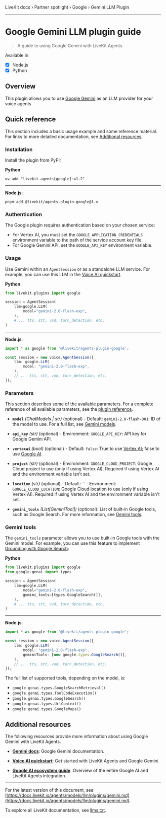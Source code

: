 LiveKit docs › Partner spotlight › Google › Gemini LLM Plugin

---

# Google Gemini LLM plugin guide

> A guide to using Google Gemini with LiveKit Agents.

Available in:
- [x] Node.js
- [x] Python

## Overview

This plugin allows you to use [Google Gemini](https://ai.google.dev/gemini-api/docs/models/gemini) as an LLM provider for your voice agents.

## Quick reference

This section includes a basic usage example and some reference material. For links to more detailed documentation, see [Additional resources](#additional-resources).

### Installation

Install the plugin from PyPI:

**Python**:

```shell
uv add "livekit-agents[google]~=1.2"

```

---

**Node.js**:

```shell
pnpm add @livekit/agents-plugin-google@1.x

```

### Authentication

The Google plugin requires authentication based on your chosen service:

- For Vertex AI, you must set the `GOOGLE_APPLICATION_CREDENTIALS` environment variable to the path of the service account key file.
- For Google Gemini API, set the `GOOGLE_API_KEY` environment variable.

### Usage

Use Gemini within an `AgentSession` or as a standalone LLM service. For example, you can use this LLM in the [Voice AI quickstart](https://docs.livekit.io/agents/start/voice-ai.md).

**Python**:

```python
from livekit.plugins import google

session = AgentSession(
    llm=google.LLM(
        model="gemini-2.0-flash-exp",
    ),
    # ... tts, stt, vad, turn_detection, etc.
)

```

---

**Node.js**:

```typescript
import * as google from '@livekit/agents-plugin-google';

const session = new voice.AgentSession({
    llm: google.LLM(
        model: "gemini-2.0-flash-exp",
    ),
    // ... tts, stt, vad, turn_detection, etc.
});

```

### Parameters

This section describes some of the available parameters. For a complete reference of all available parameters, see the [plugin reference](https://docs.livekit.io/python/v1/livekit/plugins/google/index.html.md#livekit.plugins.google.LLM).

- **`model`** _(ChatModels | str)_ (optional) - Default: `gemini-2.0-flash-001`: ID of the model to use. For a full list, see [Gemini models](https://ai.google.dev/gemini-api/docs/models/gemini).

- **`api_key`** _(str)_ (optional) - Environment: `GOOGLE_API_KEY`: API key for Google Gemini API.

- **`vertexai`** _(bool)_ (optional) - Default: `false`: True to use [Vertex AI](https://cloud.google.com/vertex-ai); false to use [Google AI](https://cloud.google.com/ai-platform/docs).

- **`project`** _(str)_ (optional) - Environment: `GOOGLE_CLOUD_PROJECT`: Google Cloud project to use (only if using Vertex AI). Required if using Vertex AI and the environment variable isn't set.

- **`location`** _(str)_ (optional) - Default: `` - Environment: `GOOGLE_CLOUD_LOCATION`: Google Cloud location to use (only if using Vertex AI). Required if using Vertex AI and the environment variable isn't set.

- **`gemini_tools`** _(List[GeminiTool])_ (optional): List of built-in Google tools, such as Google Search. For more information, see [Gemini tools](#gemini-tools).

### Gemini tools

The `gemini_tools` parameter allows you to use built-in Google tools with the Gemini model. For example, you can use this feature to implement [Grounding with Google Search](https://ai.google.dev/gemini-api/docs/google-search):

**Python**:

```python
from livekit.plugins import google
from google.genai import types

session = AgentSession(
    llm=google.LLM(
        model="gemini-2.0-flash-exp",
        gemini_tools=[types.GoogleSearch()],
    ),
    # ... tts, stt, vad, turn_detection, etc.
)

```

---

**Node.js**:

```typescript
import * as google from '@livekit/agents-plugin-google';

const session = new voice.AgentSession({
    llm: google.LLM(
        model: "gemini-2.0-flash-exp",
        geminiTools: [new google.types.GoogleSearch()],
    ),
    // ... tts, stt, vad, turn_detection, etc.
});

```

The full list of supported tools, depending on the model, is:

- `google.genai.types.GoogleSearchRetrieval()`
- `google.genai.types.ToolCodeExecution()`
- `google.genai.types.GoogleSearch()`
- `google.genai.types.UrlContext()`
- `google.genai.types.GoogleMaps()`

## Additional resources

The following resources provide more information about using Google Gemini with LiveKit Agents.

- **[Gemini docs](https://ai.google.dev/gemini-api/docs/models/gemini)**: Google Gemini documentation.

- **[Voice AI quickstart](https://docs.livekit.io/agents/start/voice-ai.md)**: Get started with LiveKit Agents and Google Gemini.

- **[Google AI ecosystem guide](https://docs.livekit.io/agents/integrations/google.md)**: Overview of the entire Google AI and LiveKit Agents integration.

---


For the latest version of this document, see [https://docs.livekit.io/agents/models/llm/plugins/gemini.md](https://docs.livekit.io/agents/models/llm/plugins/gemini.md).

To explore all LiveKit documentation, see [llms.txt](https://docs.livekit.io/llms.txt).